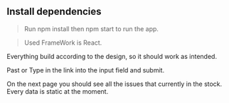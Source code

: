 ## Install dependencies
> Run npm install then npm start to run the app.

> Used FrameWork is React.

Everything build according to the design, so it should work as intended.

Past or Type in the link into the input field and submit.

On the next page you should see all the issues that currently in the stock.
Every data is static at the moment.